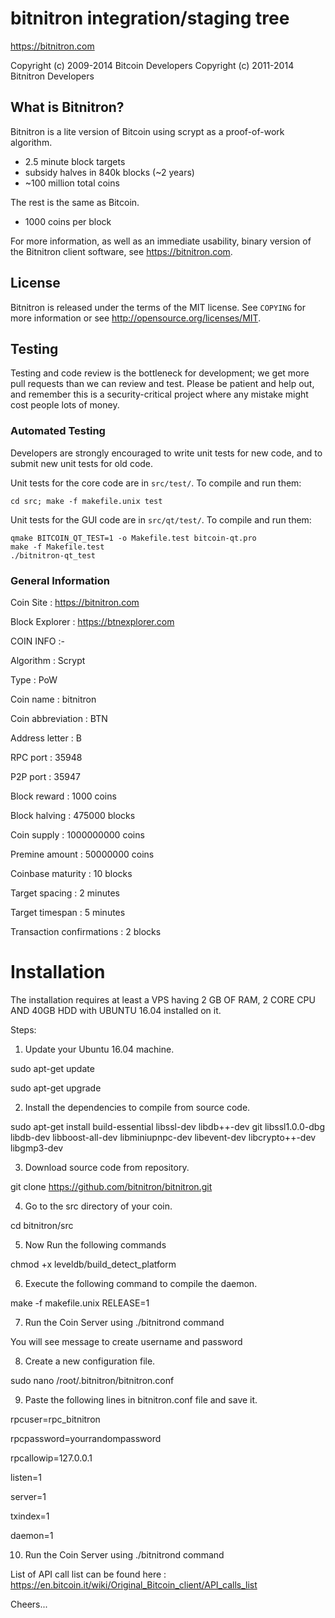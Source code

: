 bitnitron integration/staging tree
================================

https://bitnitron.com

Copyright (c) 2009-2014 Bitcoin Developers
Copyright (c) 2011-2014 Bitnitron Developers

What is Bitnitron?
----------------

Bitnitron is a lite version of Bitcoin using scrypt as a proof-of-work algorithm.
 - 2.5 minute block targets
 - subsidy halves in 840k blocks (~2 years)
 - ~100 million total coins

The rest is the same as Bitcoin.
 - 1000 coins per block

For more information, as well as an immediate usability, binary version of the Bitnitron client software, see https://bitnitron.com.

License
-------

Bitnitron is released under the terms of the MIT license. See `COPYING` for more information or see http://opensource.org/licenses/MIT.


Testing
-------

Testing and code review is the bottleneck for development; we get more pull requests than we can review and test. Please be patient and help out, and remember this is a security-critical project where any mistake might cost people lots of money.

### Automated Testing

Developers are strongly encouraged to write unit tests for new code, and to submit new unit tests for old code.

Unit tests for the core code are in `src/test/`. To compile and run them:

    cd src; make -f makefile.unix test

Unit tests for the GUI code are in `src/qt/test/`. To compile and run them:

    qmake BITCOIN_QT_TEST=1 -o Makefile.test bitcoin-qt.pro
    make -f Makefile.test
    ./bitnitron-qt_test


### General Information

Coin Site : https://bitnitron.com

Block Explorer : https://btnexplorer.com

COIN INFO :-

Algorithm : Scrypt

Type : PoW

Coin name : bitnitron

Coin abbreviation : BTN

Address letter : B

RPC port : 35948

P2P port : 35947

Block reward : 1000 coins

Block halving : 475000 blocks

Coin supply : 1000000000 coins

Premine amount : 50000000 coins

Coinbase maturity : 10 blocks

Target spacing : 2 minutes

Target timespan : 5 minutes

Transaction confirmations : 2 blocks



 
Installation
===========================

The installation requires at least a VPS having 2 GB OF RAM, 2 CORE CPU AND 40GB HDD with UBUNTU 16.04 installed on it. 

Steps:
 
1) Update your Ubuntu 16.04 machine.

sudo apt-get update

sudo apt-get upgrade

2) Install the dependencies to compile from source code.

sudo apt-get install build-essential libssl-dev libdb++-dev git libssl1.0.0-dbg libdb-dev libboost-all-dev libminiupnpc-dev libevent-dev libcrypto++-dev libgmp3-dev 

3) Download source code from repository.

git clone https://github.com/bitnitron/bitnitron.git

4) Go to the src directory of your coin.

cd bitnitron/src

5)  Now Run the following commands

chmod +x leveldb/build_detect_platform

6) Execute the following command to compile the daemon.

make -f makefile.unix RELEASE=1

7) Run the Coin Server using ./bitnitrond command

You will see message to create username and password

8) Create a new configuration file.

sudo nano /root/.bitnitron/bitnitron.conf

9) Paste the following lines in bitnitron.conf file and save it.

rpcuser=rpc_bitnitron

rpcpassword=yourrandompassword

rpcallowip=127.0.0.1

listen=1

server=1

txindex=1

daemon=1

10) Run the Coin Server using ./bitnitrond command


List of API call list can be found here : https://en.bitcoin.it/wiki/Original_Bitcoin_client/API_calls_list



Cheers...
